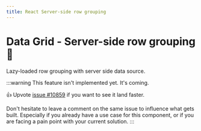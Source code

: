 ```yaml
---
title: React Server-side row grouping
---
```


# Data Grid - Server-side row grouping 🚧

<p class="description">Lazy-loaded row grouping with server side data source.</p>

:::warning
This feature isn't implemented yet. It's coming.

👍 Upvote [issue #10859](https://github.com/mui/mui-x/issues/10859) if you want to see it land faster.

Don't hesitate to leave a comment on the same issue to influence what gets built. Especially if you already have a use case for this component, or if you are facing a pain point with your current solution.
:::
